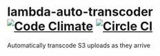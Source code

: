# lambda-auto-transcoder [![Code Climate](https://codeclimate.com/github/minifast/lambda-auto-transcoder/badges/gpa.svg)](https://codeclimate.com/github/minifast/lambda-auto-transcoder) [![Circle CI](https://circleci.com/gh/minifast/lambda-auto-transcoder.svg?style=svg)](https://circleci.com/gh/minifast/lambda-auto-transcoder)
Automatically transcode S3 uploads as they arrive

